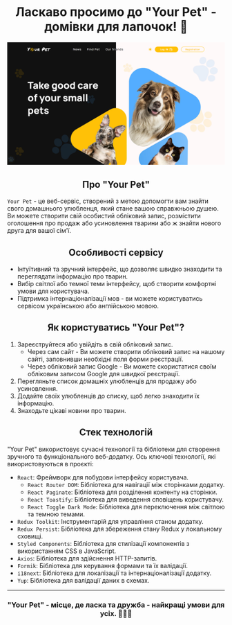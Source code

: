 # <div align=center>Ласкаво просимо до "Your Pet" - домівки для лапочок! 🐾</div>

![YorPet](src/assets/images/readme/YorPet.png)

## <div align=center>Про "Your Pet"</div>

`Your Pet` - це веб-сервіс, створений з метою допомогти вам знайти свого
домашнього улюбленця, який стане вашою справжньою душею. Ви можете створити свій
особистий обліковий запис, розмістити оголошення про продаж або усиновлення
тварини або ж знайти нового друга для вашої сім'ї.

## <div align=center>Особливості сервісу</div>

- Інтуїтивний та зручний інтерфейс, що дозволяє швидко знаходити та переглядати
  інформацію про тварин.
- Вибір світлої або темної теми інтерфейсу, щоб створити комфортні умови для
  користувача.
- Підтримка інтернаціоналізації мов - ви можете користуватись сервісом
  українською або англійською мовою.

## <div align=center>Як користуватись "Your Pet"?</div>

1. Зареєструйтеся або увійдіть в свій обліковий запис.
   - Через сам сайт - Ви можете створити обліковий запис на нашому сайті,
     заповнивши необхідні поля форми реєстрації.
   - Через обліковий запис Google - Ви можете скористатися своїм обліковим
     записом Google для швидкої реєстрації.
2. Перегляньте список домашніх улюбленців для продажу або усиновлення.
3. Додайте своїх улюбленців до списку, щоб легко знаходити їх інформацію.
4. Знаходьте цікаві новини про тварин.

## <div align=center>Стек технологій</div>

"Your Pet" використовує сучасні технології та бібліотеки для створення зручного
та функціонального веб-додатку. Ось ключові технології, які використовуються в
проєкті:

- `React`: Фреймворк для побудови інтерфейсу користувача.
  - `React Router DOM`: Бібліотека для навігації між сторінками додатку.
  - `React Paginate`: Бібліотека для розділення контенту на сторінки.
  - `React Toastify`: Бібліотека для виведення сповіщень користувачу.
  - `React Toggle Dark Mode`: Бібліотека для переключення між світлою та темною
    темами.
- `Redux Toolkit`: Інструментарій для управління станом додатку.
- `Redux Persist`: Бібліотека для збереження стану Redux у локальному сховищі.
- `Styled Components`: Бібліотека для стилізації компонентів з використанням CSS
  в JavaScript.
- `Axios`: Бібліотека для здійснення HTTP-запитів.
- `Formik`: Бібліотека для керування формами та їх валідації.
- `i18next`: Бібліотека для локалізації та інтернаціоналізації додатку.
- `Yup`: Бібліотека для валідації даних в схемах.

---

### <div align=center>"Your Pet" - місце, де ласка та дружба - найкращі умови для усіх. 🐶🐱💕</div>
